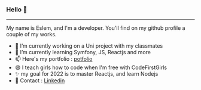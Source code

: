 ### Hello 👋
<hr>

My name is Eslem, and I'm a developer. You'll find on my github profile a couple of my works.

- 🔭 I’m currently working on a Uni project with my classmates
- 🌱 I’m currently learning Symfony, JS, Reactjs and more
- 📫 Here's my portfolio : <a href="https://eslemouederni.github.io/eslemouederniportfolio/public/"> potfolio </a>
- 😄 I teach girls how to code when I'm free with CodeFirstGirls
- :sparkles: my goal for 2022 is to master Reactjs, and learn Nodejs
- :link: Contact : <a href="https://www.linkedin.com/in/eslem-ouederni-858a13182/"> Linkedin </a>

